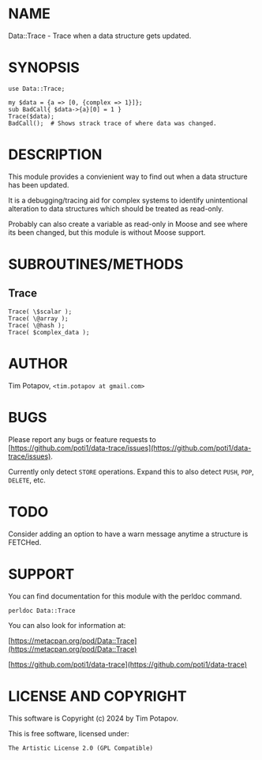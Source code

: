 # NAME

Data::Trace - Trace when a data structure gets updated.

# SYNOPSIS

    use Data::Trace;

    my $data = {a => [0, {complex => 1}]};
    sub BadCall{ $data->{a}[0] = 1 }
    Trace($data);
    BadCall();  # Shows strack trace of where data was changed.

# DESCRIPTION

This module provides a convienient way to find out
when a data structure has been updated.

It is a debugging/tracing aid for complex systems to identify unintentional
alteration to data structures which should be treated as read-only.

Probably can also create a variable as read-only in Moose and see where
its been changed, but this module is without Moose support.

# SUBROUTINES/METHODS

## Trace

    Trace( \$scalar );
    Trace( \@array );
    Trace( \@hash );
    Trace( $complex_data );

# AUTHOR

Tim Potapov, `<tim.potapov at gmail.com>`

# BUGS

Please report any bugs or feature requests to [https://github.com/poti1/data-trace/issues](https://github.com/poti1/data-trace/issues).

Currently only detect `STORE` operations.
Expand this to also detect `PUSH`, `POP`, `DELETE`, etc.

# TODO

Consider adding an option to have a warn message anytime a structure is FETCHed.

# SUPPORT

You can find documentation for this module
with the perldoc command.

    perldoc Data::Trace

You can also look for information at:

[https://metacpan.org/pod/Data::Trace](https://metacpan.org/pod/Data::Trace)

[https://github.com/poti1/data-trace](https://github.com/poti1/data-trace)

# LICENSE AND COPYRIGHT

This software is Copyright (c) 2024 by Tim Potapov.

This is free software, licensed under:

    The Artistic License 2.0 (GPL Compatible)
